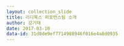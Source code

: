 ```yaml
---
layout: collection_slide
title: 리디북스 퍼포먼스팀 소개
author: 강기태
date: 2017-03-10
data-id: 31d8de9ef7714988946f016e4a8d0935
---
```

